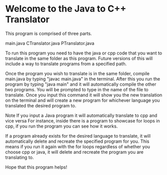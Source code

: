 # Welcome to the Java to C++ Translator

This program is comprised of three parts.

main.java
CTranslator.java
PTranslator.java

To run this program you need to have the java or cpp code that you want
to translate in the same folder as this program.
Future versions of this will include a way to translate
programs from a specified path.

Once the program you wish to translate is in the same folder,
compile main.java by typing "javac main.java" in the terminal.
After this you run the program by typing "java main"
and it will automatically compile the other two programs.
You will be prompted to type in the name of the file to translate.
Once you input this command it will show you the new translation on the terminal
and will create a new program for whichever language you translated
the desired program to.

Note If you input a Java program it will automatically
translate to cpp and vice versa
For instance, inside there is a program to showcase for loops in cpp,
if you run the program you can see how it works.

If a program already exists for the desired language to translate,
it will automatically delete and recreate the specified program for you.
This means if you run it again with the for loops regardless
of whether you choose cpp or java,
it will delete and recreate the program you are translating to.

Hope that this program helps!
